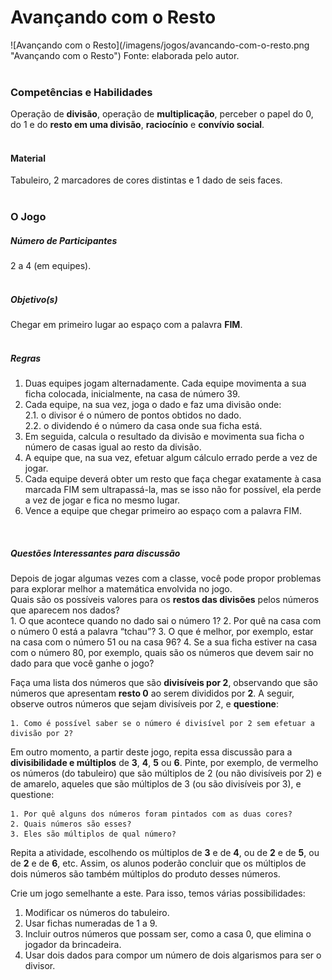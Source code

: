# Avançando com o Resto  
<div class="row text-center">
  ![Avançando com o Resto](/imagens/jogos/avancando-com-o-resto.png "Avançando com o Resto")  
  Fonte: elaborada pelo autor.
</div>
<br/>  

### <i class="fa fa-child"></i> Competências e Habilidades  
Operação de **divisão**, operação de **multiplicação**, perceber o papel do 0, do 1 e do **resto em uma divisão**, **raciocínio** e **convívio social**.  
<br/>  

#### <i class="fa fa-scissors"></i> Material  
Tabuleiro, 2 marcadores de cores distintas e 1 dado de seis faces.  
<br/>  

### <div class="row text-center">O Jogo</div>  
##### <i class="fa fa-users"></i> Número de Participantes  
2 a 4 (em equipes).  
<br/>  

##### <i class="fa fa-trophy"></i> Objetivo(s)  
Chegar em primeiro lugar ao espaço com a palavra **FIM**.  
<br/>  

##### <i class="fa fa-thumb-tack"></i> Regras   
  1.  Duas equipes jogam alternadamente. Cada equipe movimenta a sua ficha colocada, inicialmente, na casa de número 39.  
  2.	Cada equipe, na sua vez, joga o dado e faz uma divisão onde:  
    2.1.	o divisor é o número de pontos obtidos no dado.  
    2.2.	o dividendo é o número da casa onde sua ficha está.  
  3.	Em seguida, calcula o resultado da divisão e movimenta sua ficha o número de casas igual ao resto da divisão.  
  4.	A equipe que, na sua vez, efetuar algum cálculo errado perde a vez de jogar.  
  5.	Cada equipe deverá obter um resto que faça chegar exatamente à casa marcada FIM sem ultrapassá-la, mas se isso não for possível, ela perde a vez de jogar e fica no mesmo lugar.  
  6.	Vence a equipe que chegar primeiro ao espaço com a palavra FIM.  
<br/>  

##### <i class="fa fa-thumb-tack"></i> Questões Interessantes para discussão  
Depois de jogar algumas vezes com a classe, você pode propor problemas para explorar melhor a matemática envolvida no jogo.  
Quais são os possíveis valores para os **restos das divisões** pelos números que aparecem nos dados?  
    1. O que acontece quando no dado sai o número 1?
    2. Por quê na casa com o número 0 está a palavra “tchau”?
    3. O que é melhor, por exemplo, estar na casa com o número 51 ou na casa 96?
    4. Se a sua ficha estiver na casa com o número 80, por exemplo, quais são os números que devem sair no dado para que você ganhe o jogo?  

Faça uma lista dos números que são **divisíveis por 2**, observando que são números que apresentam **resto 0** ao serem divididos por **2**. A seguir, observe outros números que sejam divisíveis por 2, e **questione**:

    1. Como é possível saber se o número é divisível por 2 sem efetuar a divisão por 2?  

Em outro momento, a partir deste jogo, repita essa discussão para a **divisibilidade e múltiplos** de **3**, **4**, **5** ou **6**. Pinte, por exemplo, de vermelho os números (do tabuleiro) que são múltiplos de 2 (ou não divisíveis por 2) e de amarelo, aqueles que são múltiplos de 3 (ou são divisíveis por 3), e questione:

    1. Por quê alguns dos números foram pintados com as duas cores?
    2. Quais números são esses?
    3. Eles são múltiplos de qual número?  

Repita a atividade, escolhendo os múltiplos de **3** e de **4**, ou de **2** e de **5**, ou de **2** e de **6**, etc. Assim, os alunos poderão concluir que os múltiplos de dois números são também múltiplos do produto desses números.  

Crie um jogo semelhante a este. Para isso, temos várias possibilidades:  
1.  Modificar os números do tabuleiro.  
2.  Usar fichas numeradas de 1 a 9.  
3.  Incluir outros números que possam ser, como a casa 0, que elimina o jogador da brincadeira.  
4.  Usar dois dados para compor um número de dois algarismos para ser o divisor.  

<br/>  
